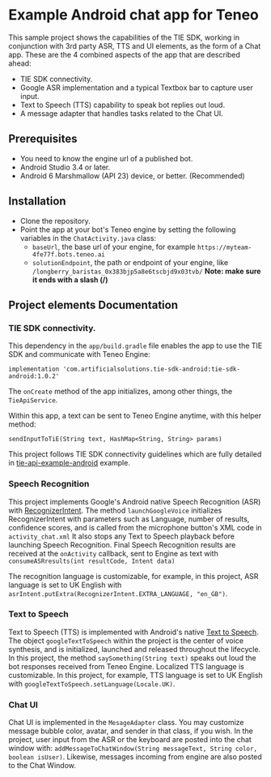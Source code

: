 # Example Android chat app for Teneo
This sample project shows the capabilities of the TIE SDK, working in conjunction with 3rd party ASR, TTS and UI elements, as the form of a Chat app. These are the 4 combined aspects of the app that are described ahead:
- TIE SDK connectivity.
- Google ASR implementation and a typical Textbox bar to capture user input. 
- Text to Speech (TTS) capability to speak bot replies out loud.
- A message adapter that handles tasks related to the Chat UI.


## Prerequisites
- You need to know the engine url of a published bot.
- Android Studio 3.4 or later.
- Android 6 Marshmallow (API 23) device, or better. (Recommended)

## Installation
- Clone the repository.
- Point the app at your bot's Teneo engine by setting the following variables in the `ChatActivity.java` class:
   - `baseUrl`, the base url of your engine, for example `https://myteam-4fe77f.bots.teneo.ai`
   - `solutionEndpoint`, the path or endpoint of your engine, like `/longberry_baristas_0x383bjp5a8e6tscbjd9x03tvb/` **Note: make sure it ends with a slash (/)**


## Project elements Documentation
### TIE SDK connectivity.
This dependency in the `app/build.gradle` file enables the app to use the TIE SDK and communicate with Teneo Engine:
```
implementation 'com.artificialsolutions.tie-sdk-android:tie-sdk-android:1.0.2'
```
The `onCreate` method of the app initializes, among other things, the `TieApiService`.

Within this app, a text can be sent to Teneo Engine anytime, with this helper method:
```
sendInputToTiE(String text, HashMap<String, String> params)
```
This project follows TIE SDK connectivity guidelines which are fully detailed in [tie-api-example-android](https://github.com/artificialsolutions/tie-api-example-android) example.

### Speech Recognition 
This project implements Google's Android native Speech Recognition (ASR) with [RecognizerIntent](https://developer.android.com/reference/android/speech/RecognizerIntent).
The method `launchGoogleVoice` initializes RecognizerIntent with parameters such as Language, number of results, confidence scores, and is called from the microphone button's XML code in `activity_chat.xml` It also stops any Text to Speech playback before launching Speech Recognition.
Final Speech Recognition results are received at the `onActivity` callback, sent to Engine as text with `consumeASRresults(int resultCode, Intent data)`

The recognition language is customizable, for example, in this project, ASR language is set to UK English with `asrIntent.putExtra(RecognizerIntent.EXTRA_LANGUAGE, "en_GB")`.

### Text to Speech
Text to Speech (TTS) is implemented with Android's native [Text to Speech](https://developer.android.com/reference/android/speech/tts/TextToSpeech). The object `googleTextToSpeech` within the project is the center of voice synthesis, and is initialized, launched and released throughout the lifecycle.
In this project, the method `saySomething(String text)` speaks out loud the bot responses received from Teneo Engine.
Localized TTS language is customizable. In this project, for example, TTS language is set to UK English with `googleTextToSpeech.setLanguage(Locale.UK)`.

### Chat UI
Chat UI is implemented in the `MesageAdapter` class. You may customize message bubble color, avatar, and sender in that class, if you wish. 
In the project, user input from the ASR or the keyboard are posted into the chat window with: `addMessageToChatWindow(String messageText, String color, boolean isUser)`. Likewise, messages incoming from engine are also posted to the Chat Window.
